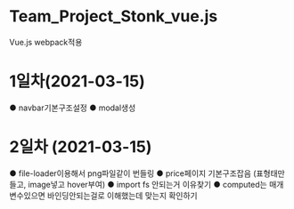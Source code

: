 # Team_Project_Stonk_vue.js
Vue.js
webpack적용

# 1일차(2021-03-15)
● navbar기본구조설정
● modal생성

# 2일차 (2021-03-15)
● file-loader이용해서 png파일같이 번들링
● price페이지 기본구조잡음 (표형태만들고, image넣고 hover부여)
● import fs 안되는거 이유찾기
● computed는 매개변수있으면 바인딩안되는걸로 이해했는데 맞는지 확인하기
